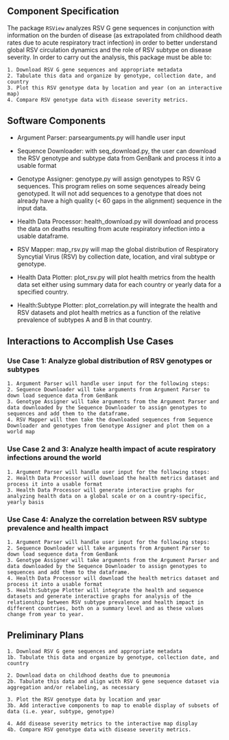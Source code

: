 ## Component Specification

The package `RSView` analyzes RSV G gene sequences in conjunction with information on the burden of disease (as extrapolated from childhood death rates due to acute respiratory tract infection) in order to better understand global RSV circulation dynamics and the role of RSV subtype on disease severity. In order to carry out the analysis, this package must be able to:
    
    1. Download RSV G gene sequences and appropriate metadata
    2. Tabulate this data and organize by genotype, collection date, and country
    3. Plot this RSV genotype data by location and year (on an interactive map)
    4. Compare RSV genotype data with disease severity metrics.  


## Software Components

- Argument Parser: parsearguments.py will handle user input

- Sequence Downloader: with seq_download.py, the user can download the RSV genotype and subtype data from GenBank and process it into a usable format

- Genotype Assigner: genotype.py will assign genotypes to RSV G sequences. This program relies on some sequences already being genotyped. It will not add sequences to a genotype that does not already have a high quality (< 60 gaps in the alignment) sequence in the input data.

- Health Data Processor: health_download.py will download and process the data on deaths resulting from acute respiratory infection into a usable dataframe.

- RSV Mapper: map_rsv.py will map the global distribution of Respiratory Syncytial Virus (RSV) by collection date, location,
and viral subtype or genotype.

- Health Data Plotter: plot_rsv.py will plot health metrics from the health data set either using summary data for each country or yearly data for a specified country.

- Health:Subtype Plotter: plot_correlation.py will integrate the health and RSV datasets and plot health metrics as a function of the relative prevalence of subtypes A and B in that country.

## Interactions to Accomplish Use Cases

### Use Case 1: Analyze global distribution of RSV genotypes or subtypes

    1. Argument Parser will handle user input for the following steps:
    2. Sequence Downloader will take arguments from Argument Parser to down load sequence data from GenBank
    3. Genotype Assigner will take arguments from the Argument Parser and data downloaded by the Sequence Downloader to assign genotypes to sequences and add them to the dataframe.
    4. RSV Mapper will then take the downloaded sequences from Sequence Downloader and genotypes from Genotype Assigner and plot them on a world map

### Use Case 2 and 3: Analyze health impact of acute respiratory infections around the world

    1. Argument Parser will handle user input for the following steps:
    2. Health Data Processor will download the health metrics dataset and process it into a usable format
    3. Health Data Processor will generate interactive graphs for analyzing health data on a global scale or on a country-specific, yearly basis

### Use Case 4: Analyze the correlation between RSV subtype prevalence and health impact

    1. Argument Parser will handle user input for the following steps:
    2. Sequence Downloader will take arguments from Argument Parser to down load sequence data from GenBank
    3. Genotype Assigner will take arguments from the Argument Parser and data downloaded by the Sequence Downloader to assign genotypes to sequences and add them to the dataframe.
    4. Health Data Processor will download the health metrics dataset and process it into a usable format
    5. Health:Subtype Plotter will integrate the health and sequence datasets and generate interactive graphs for analysis of the relationship between RSV subtype prevalence and health impact in different countries, both on a summary level and as these values change from year to year.

## Preliminary Plans

    1. Download RSV G gene sequences and appropriate metadata
    1b. Tabulate this data and organize by genotype, collection date, and country
    
    2. Download data on childhood deaths due to pneumonia
    2b. Tabulate this data and align with RSV G gene sequence dataset via aggregation and/or relabeling, as necessary
    
    3. Plot the RSV genotype data by location and year
    3b. Add interactive components to map to enable display of subsets of data (i.e. year, subtype, genotype)
    
    4. Add disease severity metrics to the interactive map display
    4b. Compare RSV genotype data with disease severity metrics.  

